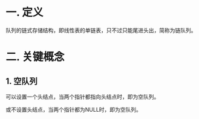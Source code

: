 # 一. 定义

队列的链式存储结构，即线性表的单链表，只不过只能尾进头出，简称为链队列。

# 二. 关键概念

## 1. 空队列

可以设置一个头结点，当两个指针都指向头结点时，即为空队列。

或不设置头结点，当两个指针都为NULL时，即为空队列。
